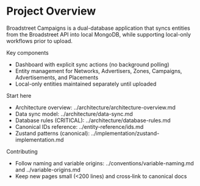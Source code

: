 # Project Overview

Broadstreet Campaigns is a dual-database application that syncs entities from the Broadstreet API into local MongoDB, while supporting local-only workflows prior to upload.

Key components
- Dashboard with explicit sync actions (no background polling)
- Entity management for Networks, Advertisers, Zones, Campaigns, Advertisements, and Placements
- Local-only entities maintained separately until uploaded

Start here
- Architecture overview: ../architecture/architecture-overview.md
- Data sync model: ../architecture/data-sync.md
- Database rules (CRITICAL): ../architecture/database-rules.md
- Canonical IDs reference: ../entity-reference/ids.md
- Zustand patterns (canonical): ../implementation/zustand-implementation.md

Contributing
- Follow naming and variable origins: ../conventions/variable-naming.md and ../variable-origins.md
- Keep new pages small (<200 lines) and cross‑link to canonical docs

